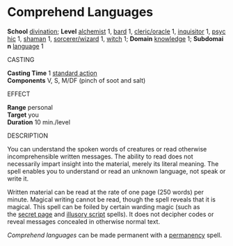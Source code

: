 # Comprehend Languages

**School** [divination](https://www.d20pfsrd.com/magic#TOC-Divination); **Level** [alchemist](https://www.d20pfsrd.com/magic/spell-lists-and-domains/formulae-lists-alchemist/) 1, [bard](https://www.d20pfsrd.com/classes/core-classes/bard) 1, [cleric/oracle](https://www.d20pfsrd.com/magic/spell-lists-and-domains/spell-lists-cleric/) 1, [inquisitor](https://www.d20pfsrd.com/classes/base-classes/inquisitor) 1, [psychic](https://www.d20pfsrd.com/classes/occult-classes/psychic/) 1, [shaman](https://www.d20pfsrd.com/classes/hybrid-classes/shaman) 1, [sorcerer/wizard](https://www.d20pfsrd.com/magic/spell-lists-and-domains/spell-lists-sorcerer-and-wizard/) 1, [witch](https://www.d20pfsrd.com/classes/base-classes/witch) 1; **Domain** [knowledge](https://www.d20pfsrd.com/classes/core-classes/cleric/domains/paizo-domains/knowledge-domain) 1; **Subdomain** [language](https://www.d20pfsrd.com/classes/core-classes/cleric/domains/paizo-domains/rune-domain/language) 1

CASTING

**Casting Time** 1 [standard action](https://www.d20pfsrd.com/gamemastering/combat#TOC-Standard-Actions)  
**Components** V, S, M/DF (pinch of soot and salt)

EFFECT

**Range** personal  
**Target** you  
**Duration** 10 min./level

DESCRIPTION

You can understand the spoken words of creatures or read otherwise incomprehensible written messages. The ability to read does not necessarily impart insight into the material, merely its literal meaning. The spell enables you to understand or read an unknown language, not speak or write it.

Written material can be read at the rate of one page (250 words) per minute. Magical writing cannot be read, though the spell reveals that it is magical. This spell can be foiled by certain warding magic (such as the [secret page](https://www.d20pfsrd.com/magic/all-spells/s/secret-page/) and [illusory script](https://www.d20pfsrd.com/magic/all-spells/i/illusory-script/) spells). It does not decipher codes or reveal messages concealed in otherwise normal text.




_Comprehend languages_ can be made permanent with a [permanency](https://www.d20pfsrd.com/magic/all-spells/p/permanency/) spell.